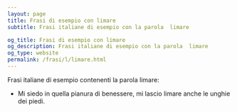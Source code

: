 ```yaml
---
layout: page
title: Frasi di esempio con limare 
subtitle: Frasi italiane di esempio con la parola  limare

og_title: Frasi di esempio con limare 
og_description: Frasi italiane di esempio con la parola  limare
og_type: website
permalink: /frasi/l/limare.html
---
```


Frasi italiane di esempio contenenti la parola limare:


- Mi siedo in quella pianura di benessere, mi lascio limare anche le unghie dei piedi.
